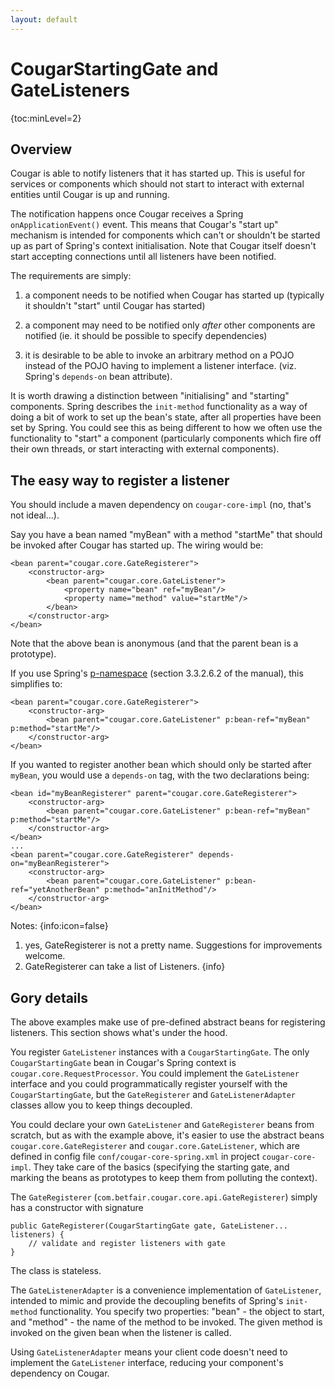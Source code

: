 ```yaml
---
layout: default
---
```

# CougarStartingGate and GateListeners

{toc:minLevel=2}

## Overview

Cougar is able to notify listeners that it has started up. This is useful for services or components which should not
start to interact with external entities until Cougar is up and running.

The notification happens once Cougar receives a Spring ```onApplicationEvent()``` event. This means that Cougar's
"start up" mechanism is intended for components which can't or shouldn't be started up as part of Spring's context
initialisation. Note that Cougar itself doesn't start accepting connections until all listeners have been notified.

The requirements are simply:

1. a component needs to be notified when Cougar has started up (typically it shouldn't "start" until Cougar has started)

2. a component may need to be notified only _after_ other components are notified (ie. it should be possible to specify dependencies)

3. it is desirable to be able to invoke an arbitrary method on a  POJO instead of the POJO having to implement a listener
interface. (viz. Spring's ```depends-on``` bean attribute).

It is worth drawing a distinction between "initialising" and "starting" components. Spring describes the ```init-method```
functionality as a way of doing a bit of work to set up the bean's state, after all properties have been set by Spring. You
could see this as being different to how we often use the functionality to "start" a component (particularly components which
fire off their own threads, or start interacting with external components).

## The easy way to register a listener

You should include a maven dependency on ```cougar-core-impl``` (no, that's not ideal...).

Say you have a bean named "myBean" with a method "startMe" that should be invoked after Cougar has started up. The wiring would be:

```
<bean parent="cougar.core.GateRegisterer">
    <constructor-arg>
        <bean parent="cougar.core.GateListener">
            <property name="bean" ref="myBean"/>
            <property name="method" value="startMe"/>
        </bean>
    </constructor-arg>
</bean>
```

Note that the above bean is anonymous (and that the parent bean is a prototype).

If you use Spring's [p-namespace](http://static.springsource.org/spring/docs/2.5.x/reference/beans.html#xml-config-shortcuts) (section 3.3.2.6.2 of the manual), this simplifies to:

```
<bean parent="cougar.core.GateRegisterer">
    <constructor-arg>
        <bean parent="cougar.core.GateListener" p:bean-ref="myBean" p:method="startMe"/>
    </constructor-arg>
</bean>
```

If you wanted to register another bean which should only be started after ```myBean```, you would use a ```depends-on``` tag, with the two declarations being:

```
<bean id="myBeanRegisterer" parent="cougar.core.GateRegisterer">
    <constructor-arg>
        <bean parent="cougar.core.GateListener" p:bean-ref="myBean" p:method="startMe"/>
    </constructor-arg>
</bean>
...
<bean parent="cougar.core.GateRegisterer" depends-on="myBeanRegisterer">
    <constructor-arg>
        <bean parent="cougar.core.GateListener" p:bean-ref="yetAnotherBean" p:method="anInitMethod"/>
    </constructor-arg>
</bean>
```

Notes:
{info:icon=false}
1. yes, GateRegisterer is not a pretty name. Suggestions for improvements welcome.
2. GateRegisterer can take a list of Listeners.
{info}

## Gory details

The above examples make use of pre-defined abstract beans for registering listeners. This section shows what's under the
hood.

You register ```GateListener``` instances with a ```CougarStartingGate```. The only ```CougarStartingGate``` bean in Cougar's
Spring context is ```cougar.core.RequestProcessor```. You could implement the ```GateListener``` interface and you could
programmatically register yourself with the ```CougarStartingGate```, but the ```GateRegisterer``` and ```GateListenerAdapter```
classes allow you to keep things decoupled.

You could declare your own ```GateListener``` and ```GateRegisterer``` beans from scratch, but as with the example above,
it's easier to use the abstract beans ```cougar.core.GateRegisterer``` and ```cougar.core.GateListener```, which are
defined in config file ```conf/cougar-core-spring.xml``` in project ```cougar-core-impl```. They take care of the basics
(specifying the starting gate, and marking the beans as prototypes to keep them from polluting the context).

The ```GateRegisterer``` (```com.betfair.cougar.core.api.GateRegisterer```) simply has a constructor with signature

```
public GateRegisterer(CougarStartingGate gate, GateListener... listeners) { 
    // validate and register listeners with gate
}
```
The class is stateless.

The ```GateListenerAdapter``` is a convenience implementation of ```GateListener```, intended to mimic and provide the
decoupling benefits of Spring's ```init-method``` functionality. You specify two properties: "bean" - the object to start,
 and "method" - the name of the method to be invoked. The given method is invoked on the given bean when the listener is called.

Using ```GateListenerAdapter``` means your client code doesn't need to implement the ```GateListener``` interface, reducing
your component's dependency on Cougar.


